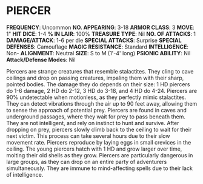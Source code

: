 # PIERCER

**FREQUENCY**: Uncommon
**NO. APPEARING**: 3-18
**ARMOR CLASS**: 3
**MOVE**: 1"
**HIT DICE**: 1-4
**% IN LAIR**: 100%
**TREASURE TYPE**: Nil
**NO. OF ATTACKS**: 1
**DAMAGE/ATTACK**: 1-6 per die
**SPECIAL ATTACKS**: Surprise
**SPECIAL DEFENSES**: Camouflage
**MAGIC RESISTANCE**: Standard
**INTELLIGENCE**: Non-
**ALIGNMENT**: Neutral
**SIZE**: S to M (1'-4' long)
**PSIONIC ABILITY**: Nil
**Attack/Defense Modes**: Nil

Piercers are strange creatures that resemble stalactites. They cling to cave ceilings and drop on passing creatures, impaling them with their sharp, pointed bodies. The damage they do depends on their size: 1 HD piercers do 1-6 damage, 2 HD do 2-12, 3 HD do 3-18, and 4 HD do 4-24. Piercers are 90% undetectable when motionless, as they perfectly mimic stalactites. They can detect vibrations through the air up to 90 feet away, allowing them to sense the approach of potential prey. Piercers are found in caves and underground passages, where they wait for prey to pass beneath them. They are not intelligent, and rely on instinct to hunt and survive. After dropping on prey, piercers slowly climb back to the ceiling to wait for their next victim. This process can take several hours due to their slow movement rate. Piercers reproduce by laying eggs in small crevices in the ceiling. The young piercers hatch with 1 HD and grow larger over time, molting their old shells as they grow. Piercers are particularly dangerous in large groups, as they can drop on an entire party of adventurers simultaneously. They are immune to mind-affecting spells due to their lack of intelligence.
